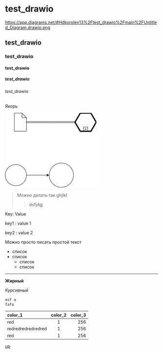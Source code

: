 # test_drawio
https://app.diagrams.net/#Hdkorolev13%2Ftest_drawio%2Fmain%2FUntitled_Diagram.drawio.png

## test_drawio
### test_drawio
#### test_drawio
##### test_drawio
###### test_drawio

<a id="anchor">Якорь</a>

![bpmn_diagram](https://github.com/dkorolev13/test_drawio/blob/main/Untitled_Diagram.drawio.png)


> Можно делать так
ghjlkl
> >dsfjdgj

Key: Value

key1
: value 1

key2
: value 2

Можно просто писать простой текст

* список
* список
  * список
  * список

---

__Жирный__

_Курсивный_

```
asf a
fafa
```

color_1 | color_2 | color_3
:---- | :--: | -:
red | 1 | 256
redredredredredred | 1 | 256
red | 1 | 256

[up](#anchor)
